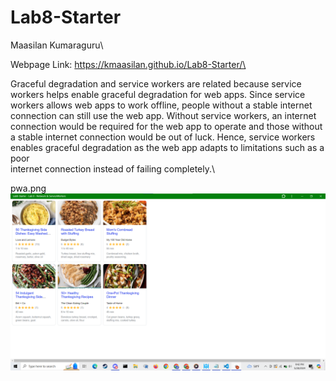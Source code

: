 # Lab8-Starter

Maasilan Kumaraguru\

Webpage Link: https://kmaasilan.github.io/Lab8-Starter/\

Graceful degradation and service workers are related because service workers helps enable graceful degradation for web apps. 
Since service workers allows web apps to work offline, people without a stable internet connection can still use the web app. 
Without service workers, an internet connection would be required for the web app to operate and those without a stable internet 
connection would be out of luck. Hence, service workers enables graceful degradation as the web app adapts to limitations such as a poor  
internet connection instead of failing completely.\

pwa.png\
![Maasilan's official, first ever, certified pwa.png](pwa.png)
